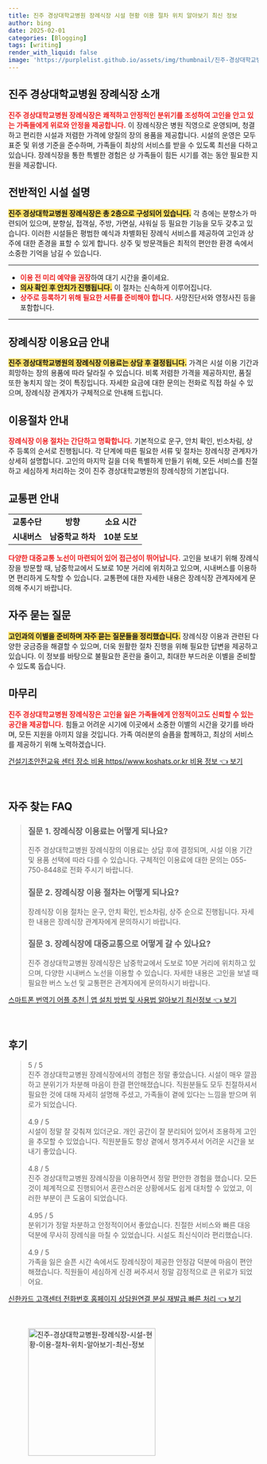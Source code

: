 ```yaml
---
title: 진주 경상대학교병원 장례식장 시설 현황 이용 절차 위치 알아보기 최신 정보
author: bing
date: 2025-02-01
categories: [Blogging]
tags: [writing]
render_with_liquid: false
image: 'https://purplelist.github.io/assets/img/thumbnail/진주-경상대학교병원-장례식장-시설-현황-이용-절차-위치-알아보기-최신-정보.webp'
---
```



<h2 id='진주_경상대학교병원_장례식장_소개'>진주 경상대학교병원 장례식장 소개</h2>

<p><b><span style="color: #ee2323;">진주 경상대학교병원 장례식장은 쾌적하고 안정적인 분위기를 조성하여 고인을 안고 있는 가족들에게 위로와 안정을 제공합니다.</span></b> 이 장례식장은 병원 직영으로 운영되며, 청결하고 편리한 시설과 저렴한 가격에 양질의 장의 용품을 제공합니다. 시설의 운영은 모두 표준 및 위생 기준을 준수하며, 가족들이 최상의 서비스를 받을 수 있도록 최선을 다하고 있습니다. 장례식장을 통한 특별한 경험은 상 가족들이 힘든 시기를 겪는 동안 필요한 지원을 제공합니다.</p>

<h2 id='전반적인_시설_설명'>전반적인 시설 설명</h2>

<p><b><span style="background-color: #ffe066;">진주 경상대학교병원 장례식장은 총 2층으로 구성되어 있습니다.</span></b> 각 층에는 분향소가 마련되어 있으며, 분향실, 접객실, 주방, 가면실, 샤워실 등 필요한 기능을 모두 갖추고 있습니다. 이러한 시설들은 평범한 예식과 차별화된 장례식 서비스를 제공하여 고인과 상주에 대한 존경을 표할 수 있게 합니다. 상주 및 방문객들은 최적의 편안한 환경 속에서 소중한 기억을 남길 수 있습니다.</p>

<hr />

<ul>
    <li><b><span style="color: #ee2323;">이용 전 미리 예약을 권장</span></b>하여 대기 시간을 줄이세요.</li>
    <li><b><span style="background-color: #ffe066;">의사 확인 후 안치가 진행됩니다.</span></b> 이 절차는 신속하게 이루어집니다.</li>
    <li><b><span style="color: #ee2323;">상주로 등록하기 위해 필요한 서류를 준비해야 합니다.</span></b> 사망진단서와 영정사진 등을 포함합니다.</li>
</ul>

<hr />

<h2 id='장례식장_이용요금_안내'>장례식장 이용요금 안내</h2>

<p><b><span style="background-color: #ffe066;">진주 경상대학교병원의 장례식장 이용료는 상담 후 결정됩니다.</span></b> 가격은 시설 이용 기간과 희망하는 장의 용품에 따라 달라질 수 있습니다. 비록 저렴한 가격을 제공하지만, 품질 또한 놓치지 않는 것이 특징입니다. 자세한 요금에 대한 문의는 전화로 직접 하실 수 있으며, 장례식장 관계자가 구체적으로 안내해 드립니다.</p>

<h2 id='이용절차_안내'>이용절차 안내</h2>

<p><b><span style="color: #ee2323;">장례식장 이용 절차는 간단하고 명확합니다.</span></b> 기본적으로 운구, 안치 확인, 빈소차림, 상주 등록의 순서로 진행됩니다. 각 단계에 따른 필요한 서류 및 절차는 장례식장 관계자가 상세히 설명합니다. 고인의 마지막 길을 더욱 특별하게 만들기 위해, 모든 서비스를 친절하고 세심하게 처리하는 것이 진주 경상대학교병원의 장례식장의 기본입니다.</p>

<h2 id='교통편_안내'>교통편 안내</h2>

<table>
    <tr>
        <td style="text-align: center; height: 17px;"><b>교통수단</b></td>
        <td style="text-align: center; height: 17px;"><b>방향</b></td>
        <td style="text-align: center; height: 17px;"><b>소요 시간</b></td>
    </tr>
    <tr>
        <td style="text-align: center; height: 17px;"><b>시내버스</b></td>
        <td style="text-align: center; height: 17px;"><b>남중학교 하차</b></td>
        <td style="text-align: center; height: 17px;"><b>10분 도보</b></td>
    </tr>
</table>

<p><b><span style="color: #ee2323;">다양한 대중교통 노선이 마련되어 있어 접근성이 뛰어납니다.</span></b> 고인을 보내기 위해 장례식장을 방문할 때, 남중학교에서 도보로 10분 거리에 위치하고 있으며, 시내버스를 이용하면 편리하게 도착할 수 있습니다. 교통편에 대한 자세한 내용은 장례식장 관계자에게 문의해 주시기 바랍니다.</p>

<h2 id='자주_묻는_질문'>자주 묻는 질문</h2>

<p><b><span style="background-color: #ffe066;">고인과의 이별을 준비하며 자주 묻는 질문들을 정리했습니다.</span></b> 장례식장 이용과 관련된 다양한 궁금증을 해결할 수 있으며, 더욱 원활한 절차 진행을 위해 필요한 답변을 제공하고 있습니다. 이 정보를 바탕으로 불필요한 혼란을 줄이고, 최대한 부드러운 이별을 준비할 수 있도록 돕습니다.</p>

<h2 id='마무리'>마무리</h2>

<p><b><span style="color: #ee2323;">진주 경상대학교병원 장례식장은 고인을 잃은 가족들에게 안정적이고도 신뢰할 수 있는 공간을 제공합니다.</span></b> 힘들고 어려운 시기에 이곳에서 소중한 이별의 시간을 갖기를 바라며, 모든 지원을 아끼지 않을 것입니다. 가족 여러분의 슬픔을 함께하고, 최상의 서비스를 제공하기 위해 노력하겠습니다.</p>


<p><a class="click-button" title="건설기초안전교육 센터 장소 비용 https//www.koshats.or.kr 비용 정보" href="https://purplelist.github.io/posts/%EA%B1%B4%EC%84%A4%EA%B8%B0%EC%B4%88%EC%95%88%EC%A0%84%EA%B5%90%EC%9C%A1-%EC%84%BC%ED%84%B0-%EC%9E%A5%EC%86%8C-%EB%B9%84%EC%9A%A9-httpswww.koshats.or.kr-%EB%B9%84%EC%9A%A9-%EC%A0%95%EB%B3%B4/" rel="dofollow">건설기초안전교육 센터 장소 비용 https//www.koshats.or.kr 비용 정보 👈 보기</a></p><br>
<h2 id='자주_찾는_FAQ'>자주 찾는 FAQ</h2>
<div itemscope="" itemtype="https://schema.org/FAQPage"> 
<blockquote> 
<div itemscope="" itemprop="mainEntity" itemtype="https://schema.org/Question"> 
<h3 itemprop="name">질문 1. 장례식장 이용료는 어떻게 되나요?</h3> 
<div itemscope="" itemprop="acceptedAnswer" itemtype="https://schema.org/Answer"> 
<span itemprop="text"> 
<p>진주 경상대학교병원 장례식장의 이용료는 상담 후에 결정되며, 시설 이용 기간 및 용품 선택에 따라 다를 수 있습니다. 구체적인 이용료에 대한 문의는 055-750-8448로 전화 주시기 바랍니다.</p> 
</span> 
</div> 
</div> 

<div itemscope="" itemprop="mainEntity" itemtype="https://schema.org/Question"> 
<h3 itemprop="name">질문 2. 장례식장 이용 절차는 어떻게 되나요?</h3> 
<div itemscope="" itemprop="acceptedAnswer" itemtype="https://schema.org/Answer"> 
<span itemprop="text"> 
<p>장례식장 이용 절차는 운구, 안치 확인, 빈소차림, 상주 순으로 진행됩니다. 자세한 내용은 장례식장 관계자에게 문의하시기 바랍니다.</p> 
</span> 
</div> 
</div> 

<div itemscope="" itemprop="mainEntity" itemtype="https://schema.org/Question"> 
<h3 itemprop="name">질문 3. 장례식장에 대중교통으로 어떻게 갈 수 있나요?</h3> 
<div itemscope="" itemprop="acceptedAnswer" itemtype="https://schema.org/Answer"> 
<span itemprop="text"> 
<p>진주 경상대학교병원 장례식장은 남중학교에서 도보로 10분 거리에 위치하고 있으며, 다양한 시내버스 노선을 이용할 수 있습니다. 자세한 내용은 고인을 보낼 때 필요한 버스 노선 및 교통편은 관계자에게 문의하시기 바랍니다.</p> 
</span> 
</div> 
</div> 
</blockquote> 
</div>
<p><a class="click-button" title="스마트폰 번역기 어플 추천 | 앱 설치 방법 및 사용법 알아보기 최신정보" href="https://purplelist.github.io/posts/%EC%8A%A4%EB%A7%88%ED%8A%B8%ED%8F%B0-%EB%B2%88%EC%97%AD%EA%B8%B0-%EC%96%B4%ED%94%8C-%EC%B6%94%EC%B2%9C-%EC%95%B1-%EC%84%A4%EC%B9%98-%EB%B0%A9%EB%B2%95-%EB%B0%8F-%EC%82%AC%EC%9A%A9%EB%B2%95-%EC%95%8C%EC%95%84%EB%B3%B4%EA%B8%B0-%EC%B5%9C%EC%8B%A0%EC%A0%95%EB%B3%B4/" rel="dofollow">스마트폰 번역기 어플 추천 | 앱 설치 방법 및 사용법 알아보기 최신정보 👈 보기</a></p><br>
<h2 id='후기'>후기</h2>
<div itemscope itemtype="https://schema.org/Product">
  <blockquote>
  <div itemprop="review" itemscope itemtype="https://schema.org/Review">
      <div itemprop="reviewRating" itemscope itemtype="https://schema.org/Rating"> <span itemprop="ratingValue">5</span> / <span itemprop="bestRating">5</span> </div>
      <span itemprop="reviewBody">진주 경상대학교병원 장례식장에서의 경험은 정말 좋았습니다. 시설이 매우 깔끔하고 분위기가 차분해 마음이 한결 편안해졌습니다. 직원분들도 모두 친절하셔서 필요한 것에 대해 자세히 설명해 주셨고, 가족들이 곁에 있다는 느낌을 받으며 위로가 되었습니다.</span>
  </div>
  <br>
  <div itemprop="review" itemscope itemtype="https://schema.org/Review">
      <div itemprop="reviewRating" itemscope itemtype="https://schema.org/Rating"> <span itemprop="ratingValue">4.9</span> / <span itemprop="bestRating">5</span> </div>
      <span itemprop="reviewBody">시설이 정말 잘 갖춰져 있더군요. 개인 공간이 잘 분리되어 있어서 조용하게 고인을 추모할 수 있었습니다. 직원분들도 항상 곁에서 챙겨주셔서 어려운 시간을 보내기 좋았습니다.</span>
  </div>
  <br>
  <div itemprop="review" itemscope itemtype="https://schema.org/Review">
      <div itemprop="reviewRating" itemscope itemtype="https://schema.org/Rating"> <span itemprop="ratingValue">4.8</span> / <span itemprop="bestRating">5</span> </div>
      <span itemprop="reviewBody">진주 경상대학교병원 장례식장을 이용하면서 정말 편안한 경험을 했습니다. 모든 것이 체계적으로 진행되어서 혼란스러운 상황에서도 쉽게 대처할 수 있었고, 이러한 부분이 큰 도움이 되었습니다.</span>
  </div>
  <br>
  <div itemprop="review" itemscope itemtype="https://schema.org/Review">
      <div itemprop="reviewRating" itemscope itemtype="https://schema.org/Rating"> <span itemprop="ratingValue">4.95</span> / <span itemprop="bestRating">5</span> </div>
      <span itemprop="reviewBody">분위기가 정말 차분하고 안정적이어서 좋았습니다. 친절한 서비스와 빠른 대응 덕분에 무사히 장례식을 마칠 수 있었습니다. 시설도 최신식이라 편리했습니다.</span>
  </div>
  <br>
  <div itemprop="review" itemscope itemtype="https://schema.org/Review">
      <div itemprop="reviewRating" itemscope itemtype="https://schema.org/Rating"> <span itemprop="ratingValue">4.9</span> / <span itemprop="bestRating">5</span> </div>
      <span itemprop="reviewBody">가족을 잃은 슬픈 시간 속에서도 장례식장이 제공한 안정감 덕분에 마음이 편안해졌습니다. 직원들이 세심하게 신경 써주셔서 정말 감정적으로 큰 위로가 되었어요.</span>
  </div>
  </blockquote>
</div>
<p><a class="click-button" title="신한카드 고객센터 전화번호 홈페이지 상담원연결 분실 재발급 빠른 처리" href="https://purplelist.github.io/posts/%EC%8B%A0%ED%95%9C%EC%B9%B4%EB%93%9C-%EA%B3%A0%EA%B0%9D%EC%84%BC%ED%84%B0-%EC%A0%84%ED%99%94%EB%B2%88%ED%98%B8-%ED%99%88%ED%8E%98%EC%9D%B4%EC%A7%80-%EC%83%81%EB%8B%B4%EC%9B%90%EC%97%B0%EA%B2%B0-%EB%B6%84%EC%8B%A4-%EC%9E%AC%EB%B0%9C%EA%B8%89-%EB%B9%A0%EB%A5%B8-%EC%B2%98%EB%A6%AC/" rel="dofollow">신한카드 고객센터 전화번호 홈페이지 상담원연결 분실 재발급 빠른 처리 👈 보기</a></p><br>
<figure class="image"><img src="https://purplelist.github.io/assets/img/thumbnail/진주-경상대학교병원-장례식장-시설-현황-이용-절차-위치-알아보기-최신-정보.webp" alt="진주-경상대학교병원-장례식장-시설-현황-이용-절차-위치-알아보기-최신-정보" width="256" height="256"></figure>